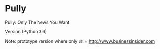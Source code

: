 # Pully
Pully: Only The News You Want

Version (Python 3.6)

Note: prototype version where only url = http://www.businessinsider.com
